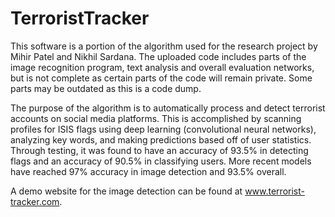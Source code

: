 # TerroristTracker
This software is a portion of the algorithm used for the research project by Mihir Patel and Nikhil Sardana. The uploaded code includes parts of the image recognition program, text analysis and overall evaluation networks, but is not complete as certain parts of the code will remain private. Some parts may be outdated as this is a code dump.

The purpose of the algorithm is to automatically process and detect terrorist accounts on social media platforms. This is accomplished by scanning profiles for ISIS flags using deep learning (convolutional neural networks), analyzing key words, and making predictions based off of user statistics. Through testing, it was found to have an accuracy of 93.5% in detecting flags and an accuracy of 90.5% in classifying users. More recent models have reached 97% accuracy in image detection and 93.5% overall.

A demo website for the image detection can be found at www.terrorist-tracker.com.

